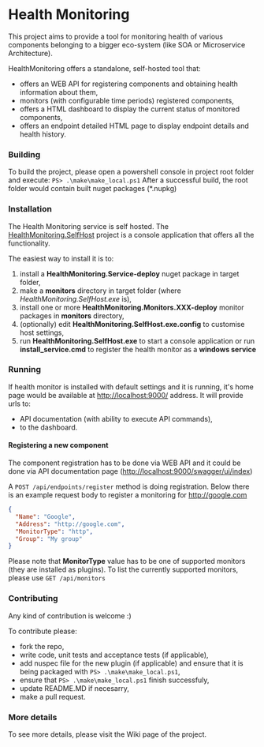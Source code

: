 # Health Monitoring

This project aims to provide a tool for monitoring health of various components belonging to a bigger eco-system (like SOA or Microservice Architecture).

HealthMonitoring offers a standalone, self-hosted tool that:
* offers an WEB API for registering components and obtaining health information about them,
* monitors (with configurable time periods) registered components,
* offers a HTML dashboard to display the current status of monitored components,
* offers an endpoint detailed HTML page to display endpoint details and health history.

### Building

To build the project, please open a powershell console in project root folder and execute: ``PS> .\make\make_local.ps1``
After a successful build, the root folder would contain built nuget packages (*.nupkg)

### Installation

The Health Monitoring service is self hosted. 
The [HealthMonitoring.SelfHost](https://github.com/wongatech/HealthMonitoring/tree/master/HealthMonitoring.SelfHost) project is a console application that offers all the functionality.

The easiest way to install it is to:

1. install a **HealthMonitoring.Service-deploy** nuget package in target folder,
2. make a **monitors** directory in target folder (where *HealthMonitoring.SelfHost.exe* is),
3. install one or more **HealthMonitoring.Monitors.XXX-deploy** monitor packages in **monitors** directory,
4. (optionally) edit **HealthMonitoring.SelfHost.exe.config** to customise host settings, 
5. run **HealthMonitoring.SelfHost.exe** to start a console application or run **install_service.cmd** to register the health monitor as a **windows service**

### Running

If health monitor is installed with default settings and it is running, it's home page would be available at [http://localhost:9000/](http://localhost:9000/) address.
It will provide urls to:
* API documentation (with ability to execute API commands),
* to the dashboard.
 
#### Registering a new component

The component registration has to be done via WEB API and it could be done via API documentation page ([http://localhost:9000/swagger/ui/index](http://localhost:9000/swagger/ui/index))

A ``POST /api/endpoints/register`` method is doing registration.
Below there is an example request body to register a monitoring for http://google.com

```json
{
  "Name": "Google",
  "Address": "http://google.com",
  "MonitorType": "http",
  "Group": "My group"
}
```

Please note that **MonitorType** value has to be one of supported monitors (they are installed as plugins).
To list the currently supported monitors, please use ``GET /api/monitors``

### Contributing

Any kind of contribution is welcome :)

To contribute please:
* fork the repo,
* write code, unit tests and acceptance tests (if applicable),
* add nuspec file for the new plugin (if applicable) and ensure that it is being packaged with ``PS> .\make\make_local.ps1``,
* ensure that ``PS> .\make\make_local.ps1`` finish successfuly,
* update README.MD if necesarry,
* make a pull request.

### More details
To see more details, please visit the Wiki page of the project.
